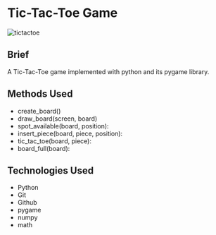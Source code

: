 # Tic-Tac-Toe Game
![tictactoe](https://user-images.githubusercontent.com/62526327/88591576-8c57f580-d02a-11ea-9bfb-75eb7e821eac.PNG)

## Brief
A Tic-Tac-Toe game implemented with python and its pygame library.

## Methods Used
* create_board()
* draw_board(screen, board)
* spot_available(board, position):
* insert_piece(board, piece, position):
* tic_tac_toe(board, piece):
* board_full(board):

## Technologies Used
* Python
* Git
* Github
* pygame
* numpy
* math
